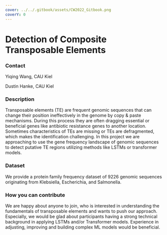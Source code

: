 ```yaml
---
cover: ../../.gitbook/assets/CW2022_Gitbook.png
coverY: 0
---
```


# Detection of Composite Transposable Elements

### Contact

Yiqing Wang, CAU Kiel

Dustin Hanke, CAU Kiel

### Description

Transposable elements (TE) are frequent genomic sequences that can change their position ineffectively in the genome by copy & paste mechanisms. During this process they are often dragging essential or beneficial genes like antibiotic resistance genes to another location. Sometimes characteristics of TEs are missing or TEs are defragmented, which makes the identification challenging. In this project we are approaching to use the gene frequency landscape of genomic sequences to detect putative TE regions utilizing methods like LSTMs or transformer models.

### Dataset

We provide a protein family frequency dataset of 9226 genomic sequences originating from Klebsiella, Escherichia, and Salmonella.

### How you can contribute

We are happy about anyone to join, who is interested in understanding the fundamentals of transposable elements and wants to push our approach. Especially, we would be glad about participants having a strong technical background in applying LSTMs and/or Transformer models. Experience in adjusting, improving and building complex ML models would be beneficial.

